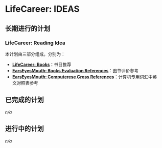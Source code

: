 # LifeCareer: IDEAS

## 长期进行的计划

### LifeCareer: Reading Idea

本计划由三部分组成，分别为：
+ **[LifeCareer: Books](https://github.com/LifeCareer/lifecareer-books)**：书目推荐
+ **[EarsEyesMouth: Books Evaluation References](https://github.com/EarsEyesMouth/books-evaluation-references)**：图书评价参考
+ **[EarsEyesMouth: Computerese Cross References](https://github.com/EarsEyesMouth/computerese-cross-references)**：计算机专用词汇中英文对照表参考

## 已完成的计划

*n/a*

## 进行中的计划

*n/a*

